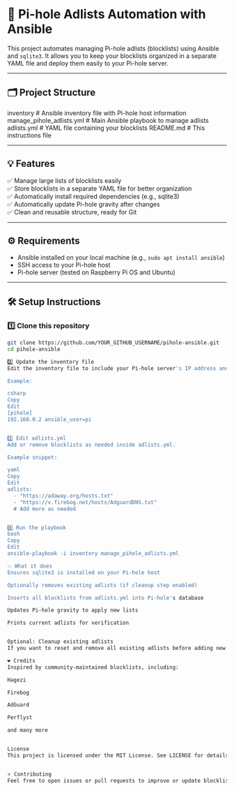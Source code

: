 # 🚀 Pi-hole Adlists Automation with Ansible

This project automates managing Pi-hole adlists (blocklists) using Ansible and `sqlite3`. It allows you to keep your blocklists organized in a separate YAML file and deploy them easily to your Pi-hole server.

---

## 🗂️ Project Structure


inventory # Ansible inventory file with Pi-hole host information
manage_pihole_adlists.yml # Main Ansible playbook to manage adlists
adlists.yml # YAML file containing your blocklists
README.md # This instructions file


---

## 💡 Features

✅ Manage large lists of blocklists easily  
✅ Store blocklists in a separate YAML file for better organization  
✅ Automatically install required dependencies (e.g., sqlite3)  
✅ Automatically update Pi-hole gravity after changes  
✅ Clean and reusable structure, ready for Git

---

## ⚙️ Requirements

- Ansible installed on your local machine (e.g., `sudo apt install ansible`)
- SSH access to your Pi-hole host
- Pi-hole server (tested on Raspberry Pi OS and Ubuntu)

---

## 🛠️ Setup Instructions

### 1️⃣ Clone this repository

```bash
git clone https://github.com/YOUR_GITHUB_USERNAME/pihole-ansible.git
cd pihole-ansible

2️⃣ Update the inventory file
Edit the inventory file to include your Pi-hole server's IP address and SSH user.

Example:

csharp
Copy
Edit
[pihole]
192.168.0.2 ansible_user=pi


3️⃣ Edit adlists.yml
Add or remove blocklists as needed inside adlists.yml.

Example snippet:

yaml
Copy
Edit
adlists:
  - "https://adaway.org/hosts.txt"
  - "https://v.firebog.net/hosts/AdguardDNS.txt"
  # Add more as needed


4️⃣ Run the playbook
bash
Copy
Edit
ansible-playbook -i inventory manage_pihole_adlists.yml

💥 What it does
Ensures sqlite3 is installed on your Pi-hole host

Optionally removes existing adlists (if cleanup step enabled)

Inserts all blocklists from adlists.yml into Pi-hole's database

Updates Pi-hole gravity to apply new lists

Prints current adlists for verification


Optional: Cleanup existing adlists
If you want to reset and remove all existing adlists before adding new ones, make sure the cleanup task is enabled in manage_pihole_adlists.yml.

❤️ Credits
Inspired by community-maintained blocklists, including:

Hagezi

Firebog

AdGuard

Perflyst

and many more


License
This project is licensed under the MIT License. See LICENSE for details.


⭐ Contributing
Feel free to open issues or pull requests to improve or update blocklists and tasks.



